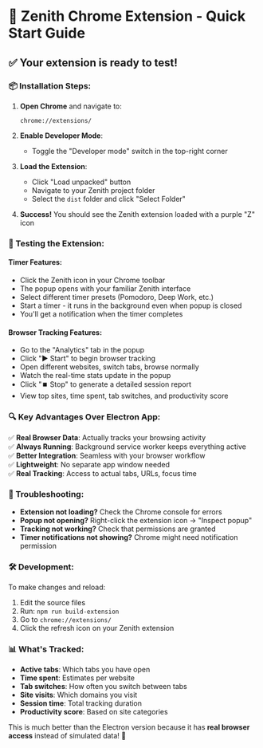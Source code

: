 # 🎯 Zenith Chrome Extension - Quick Start Guide

## ✅ Your extension is ready to test!

### 📦 Installation Steps:

1. **Open Chrome** and navigate to:

   ```
   chrome://extensions/
   ```

2. **Enable Developer Mode**:

   - Toggle the "Developer mode" switch in the top-right corner

3. **Load the Extension**:

   - Click "Load unpacked" button
   - Navigate to your Zenith project folder
   - Select the `dist` folder and click "Select Folder"

4. **Success!** You should see the Zenith extension loaded with a purple "Z" icon

### 🚀 Testing the Extension:

#### Timer Features:

- Click the Zenith icon in your Chrome toolbar
- The popup opens with your familiar Zenith interface
- Select different timer presets (Pomodoro, Deep Work, etc.)
- Start a timer - it runs in the background even when popup is closed
- You'll get a notification when the timer completes

#### Browser Tracking Features:

- Go to the "Analytics" tab in the popup
- Click "▶️ Start" to begin browser tracking
- Open different websites, switch tabs, browse normally
- Watch the real-time stats update in the popup
- Click "⏹️ Stop" to generate a detailed session report
- View top sites, time spent, tab switches, and productivity score

### 🔍 Key Advantages Over Electron App:

✅ **Real Browser Data**: Actually tracks your browsing activity  
✅ **Always Running**: Background service worker keeps everything active  
✅ **Better Integration**: Seamless with your browser workflow  
✅ **Lightweight**: No separate app window needed  
✅ **Real Tracking**: Access to actual tabs, URLs, focus time

### 🐛 Troubleshooting:

- **Extension not loading?** Check the Chrome console for errors
- **Popup not opening?** Right-click the extension icon → "Inspect popup"
- **Tracking not working?** Check that permissions are granted
- **Timer notifications not showing?** Chrome might need notification permission

### 🛠️ Development:

To make changes and reload:

1. Edit the source files
2. Run: `npm run build-extension`
3. Go to `chrome://extensions/`
4. Click the refresh icon on your Zenith extension

### 📊 What's Tracked:

- **Active tabs**: Which tabs you have open
- **Time spent**: Estimates per website
- **Tab switches**: How often you switch between tabs
- **Site visits**: Which domains you visit
- **Session time**: Total tracking duration
- **Productivity score**: Based on site categories

This is much better than the Electron version because it has **real browser access** instead of simulated data! 🎉

